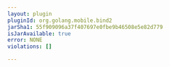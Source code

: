 ```yaml
---
layout: plugin
pluginId: org.golang.mobile.bind2
jarSha1: 55f909096a37f407697e0fbe9b46508e5e82d779
isJarAvailable: true
error: NONE
violations: []

---
```

